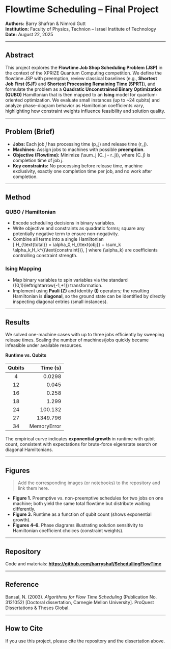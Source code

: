 # Flowtime Scheduling – Final Project

**Authors:** Barry Shafran & Nimrod Gutt  
**Institution:** Faculty of Physics, Technion – Israel Institute of Technology  
**Date:** August 22, 2025

---

## Abstract
This project explores the **Flowtime Job Shop Scheduling Problem (JSP)** in the context of the XPRIZE Quantum Computing competition. We define the flowtime JSP with preemption, review classical baselines (e.g., **Shortest Job First (SJF)** and **Shortest Processing Remaining Time (SPRT)**), and formulate the problem as a **Quadratic Unconstrained Binary Optimization (QUBO)** Hamiltonian that is then mapped to an **Ising** model for quantum-oriented optimization. We evaluate small instances (up to ~24 qubits) and analyze phase-diagram behavior as Hamiltonian coefficients vary, highlighting how constraint weights influence feasibility and solution quality.

---

## Problem (Brief)
- **Jobs:** Each job *j* has processing time \(p_j\) and release time \(r_j\).  
- **Machines:** Assign jobs to machines with possible **preemption**.  
- **Objective (Flowtime):** Minimize \(\sum_j (C_j - r_j)\), where \(C_j\) is completion time of job *j*.  
- **Key constraints:** No processing before release time, machine exclusivity, exactly one completion time per job, and no work after completion.

---

## Method
### QUBO / Hamiltonian
- Encode scheduling decisions in binary variables.
- Write objective and constraints as quadratic forms; square any potentially negative term to ensure non-negativity.
- Combine all terms into a single Hamiltonian  
  \[
  H_{\text{total}} = \alpha_0\,H_{\text{obj}} + \sum_k \alpha_k\,H_k^{(\text{constraint})},
  \]
  where \(\alpha_k\) are coefficients controlling constraint strength.

### Ising Mapping
- Map binary variables to spin variables via the standard \(\{0,1\}\leftrightarrow\{-1,+1\}\) transformation.
- Implement using **Pauli \(Z\)** and identity **\(I\)** operators; the resulting Hamiltonian is **diagonal**, so the ground state can be identified by directly inspecting diagonal entries (small instances).

---

## Results
We solved one-machine cases with up to three jobs efficiently by sweeping release times. Scaling the number of machines/jobs quickly became infeasible under available resources.

**Runtime vs. Qubits**

| Qubits | Time (s)  |
|:------:|----------:|
|   4    |   0.0298  |
|  12    |   0.045   |
|  16    |   0.258   |
|  18    |   1.299   |
|  24    | 100.132   |
|  27    | 1349.796  |
|  34    | MemoryError |

The empirical curve indicates **exponential growth** in runtime with qubit count, consistent with expectations for brute-force eigenstate search on diagonal Hamiltonians.

---

## Figures
> Add the corresponding images (or notebooks) to the repository and link them here.

- **Figure 1.** Preemptive vs. non-preemptive schedules for two jobs on one machine; both yield the same total flowtime but distribute waiting differently.  
- **Figure 3.** Runtime as a function of qubit count (shows exponential growth).  
- **Figures 4–6.** Phase diagrams illustrating solution sensitivity to Hamiltonian coefficient choices (constraint weights).

---

## Repository
Code and materials: **https://github.com/barryshaf/SchedullingFlowTime**

---

## Reference
Bansal, N. (2003). *Algorithms for Flow Time Scheduling* (Publication No. 3121052) [Doctoral dissertation, Carnegie Mellon University]. ProQuest Dissertations & Theses Global.

---

## How to Cite
If you use this project, please cite the repository and the dissertation above.

